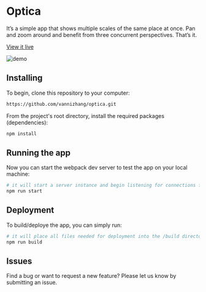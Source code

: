 # Optica

It’s a simple app that shows multiple scales of the same place at once. Pan and zoom around and benefit from three concurrent perspectives. That’s it.

[View it live](https://vannizhang.github.io/optica/dist/)

![demo](./public/demo1.gif)

## Installing 
To begin, clone this repository to your computer:

```sh
https://github.com/vannizhang/optica.git
```

From the project's root directory, install the required packages (dependencies):

```sh
npm install
```

## Running the app 
Now you can start the webpack dev server to test the app on your local machine:

```sh
# it will start a server instance and begin listening for connections from localhost on port 8080
npm run start
```

## Deployment
To build/deploye the app, you can simply run:

```sh
# it will place all files needed for deployment into the /build directory 
npm run build
```

## Issues

Find a bug or want to request a new feature?  Please let us know by submitting an issue.
